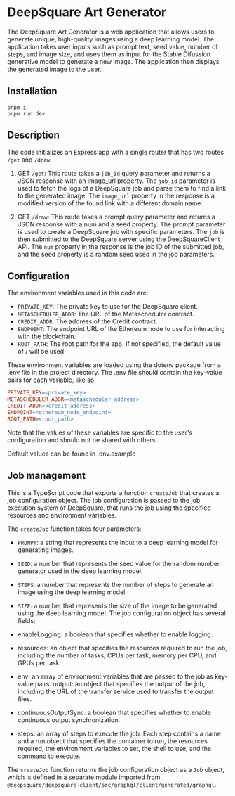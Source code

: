 # DeepSquare Art Generator

The DeepSquare Art Generator is a web application that allows users to generate unique, high-quality images using a deep learning model. 
The application takes user inputs such as prompt text, seed value, number of steps, and image size, and uses them as input for the Stable Difussion generative model to generate a new image. 
The application then displays the generated image to the user.



## Installation 


```
pnpm i
pnpm run dev
```


## Description 

The code initializes an Express app with a single router that has two routes `/get` and `/draw`.

1. GET `/get`: 
This route takes a `job_id` query parameter and returns a JSON response with an image_url property. 
The `job_id` parameter is used to fetch the logs of a DeepSquare job and parse them to find a link to the generated image. The `image_url` property in the response is a modified version of the found link with a different domain name.

2. GET  `/draw`: 
This route takes a prompt query parameter and returns a JSON response with a num and a seed property.
The prompt parameter is used to create a DeepSquare job with specific parameters. 
The `job` is then submitted to the DeepSquare server using the DeepSquareClient API. 
The `num` property in the response is the job ID of the submitted job, and the seed property is a random seed used in the job parameters.

## Configuration

The environment variables used in this code are:

- `PRIVATE_KEY`: The private key to use for the DeepSquare client.
- `METASCHEDULER_ADDR`: The URL of the Metascheduler contract.
- `CREDIT_ADDR`: The address of the Credit contract.
- `ENDPOINT`: The endpoint URL of the Ethereum node to use for interacting with the blockchain.
- `ROOT_PATH`: The root path for the app. If not specified, the default value of / will be used.

These environment variables are loaded using the dotenv package from a .env file in the project directory. The .env file should contain the key-value pairs for each variable, like so:

```makefile 
PRIVATE_KEY=<private_key>
METASCHEDULER_ADDR=<metascheduler_address>
CREDIT_ADDR=<credit_address>
ENDPOINT=<ethereum_node_endpoint>
ROOT_PATH=<root_path>
```

Note that the values of these variables are specific to the user's configuration and should not be shared with others.


Default values can be found in .env.example


## Job management 

This is a TypeScript code that exports a function `createJob` that creates a job configuration object. The job configuration is passed to the job execution system of DeepSquare, that runs the job using the specified resources and environment variables.

The `createJob` function takes four parameters:

- `PROMPT`: a string that represents the input to a deep learning model for generating images.
- `SEED`: a number that represents the seed value for the random number generator used in the deep learning model.
- `STEPS`: a number that represents the number of steps to generate an image using the deep learning model.
- `SIZE`: a number that represents the size of the image to be generated using the deep learning model.
The job configuration object has several fields:

- enableLogging: a boolean that specifies whether to enable logging.
- resources: an object that specifies the resources required to run the job, including the number of tasks, CPUs per task, memory per CPU, and GPUs per task.
- env: an array of environment variables that are passed to the job as key-value pairs.
output: an object that specifies the output of the job, including the URL of the transfer service used to transfer the output files.
- continuousOutputSync: a boolean that specifies whether to enable continuous output synchronization.
- steps: an array of steps to execute the job. Each step contains a name and a run object that specifies the container to run, the resources required, the environment variables to set, the shell to use, and the command to execute.

The `createJob` function returns the job configuration object as a `Job` object, which is defined in a separate module imported from `@deepsquare/deepsquare-client/src/graphql/client/generated/graphql`.
